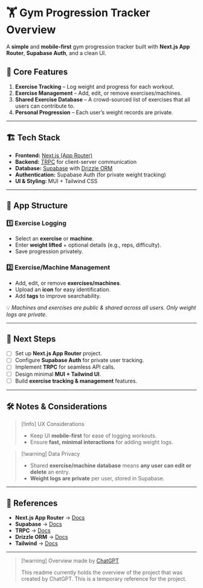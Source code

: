 # 🏋️ Gym Progression Tracker Overview

A **simple** and **mobile-first** gym progression tracker built with **Next.js App Router**, **Supabase Auth**, and a clean UI.

## 🎯 Core Features

1. **Exercise Tracking** – Log weight and progress for each workout.
2. **Exercise Management** – Add, edit, or remove exercises/machines.
3. **Shared Exercise Database** – A crowd-sourced list of exercises that all users can contribute to.
4. **Personal Progression** – Each user’s weight records are private.

---

## 🏗️ Tech Stack

- **Frontend:** [Next.js (App Router)](https://nextjs.org/)
- **Backend:** [TRPC](https://trpc.io/) for client-server communication
- **Database:** [Supabase](https://supabase.com/) with [Drizzle ORM](https://orm.drizzle.team/)
- **Authentication:** Supabase Auth (for private weight tracking)
- **UI & Styling:** MUI + Tailwind CSS

---

## 📌 App Structure

### 1️⃣ **Exercise Logging**

- Select an **exercise** or **machine**.
- Enter **weight lifted** + optional details (e.g., reps, difficulty).
- Save progression privately.

### 2️⃣ **Exercise/Machine Management**

- Add, edit, or remove **exercises/machines**.
- Upload an **icon** for easy identification.
- Add **tags** to improve searchability.

💡 _Machines and exercises are public & shared across all users. Only weight logs are private._

---

## 🚀 Next Steps

- [ ] Set up **Next.js App Router** project.
- [ ] Configure **Supabase Auth** for private user tracking.
- [ ] Implement **TRPC** for seamless API calls.
- [ ] Design minimal **MUI + Tailwind UI**.
- [ ] Build **exercise tracking & management** features.

---

## 🛠️ Notes & Considerations

> [!info] UX Considerations
>
> - Keep UI **mobile-first** for ease of logging workouts.
> - Ensure **fast, minimal interactions** for adding weight logs.

> [!warning] Data Privacy
>
> - Shared **exercise/machine database** means **any user can edit or delete** an entry.
> - **Weight logs are private** per user, stored in Supabase.

---

## 🔗 References

- **Next.js App Router** → [Docs](https://nextjs.org/docs/app)
- **Supabase** → [Docs](https://supabase.com/docs/)
- **TRPC** → [Docs](https://trpc.io/docs/)
- **Drizzle ORM** → [Docs](https://orm.drizzle.team/)
- **Tailwind** → [Docs](https://tailwindcss.com/docs)

---

> [!warning] Overview made by [ChatGPT](https://chatgpt.com/)
>
> This readme currently holds the overview of the project that was created by ChatGPT.
> This is a temporary reference for the project.
